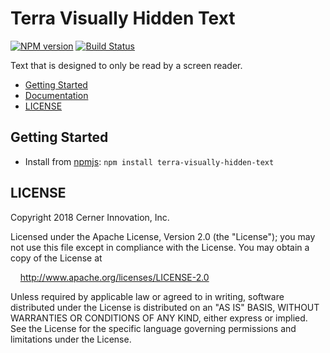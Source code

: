 # Terra Visually Hidden Text

[![NPM version](https://badgen.net/npm/v/terra-visually-hidden-text)](https://www.npmjs.org/package/terra-visually-hidden-text)
[![Build Status](https://badgen.net/travis/cerner/terra-core)](https://travis-ci.org/cerner/terra-core)

Text that is designed to only be read by a screen reader.

- [Getting Started](#getting-started)
- [Documentation](https://github.com/cerner/terra-core/tree/master/packages/terra-visually-hidden-text/docs)
- [LICENSE](#license)

## Getting Started

- Install from [npmjs](https://www.npmjs.com): `npm install terra-visually-hidden-text`

## LICENSE

Copyright 2018 Cerner Innovation, Inc.

Licensed under the Apache License, Version 2.0 (the "License"); you may not use this file except in compliance with the License. You may obtain a copy of the License at

&nbsp;&nbsp;&nbsp;&nbsp;http://www.apache.org/licenses/LICENSE-2.0

Unless required by applicable law or agreed to in writing, software distributed under the License is distributed on an "AS IS" BASIS, WITHOUT WARRANTIES OR CONDITIONS OF ANY KIND, either express or implied. See the License for the specific language governing permissions and limitations under the License.
